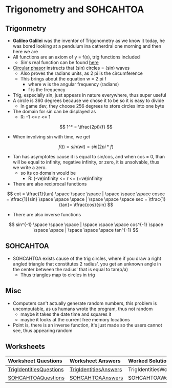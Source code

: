 # Trigonometry and SOHCAHTOA

## Trigonmetry

* **Galileo Galilei** was the inventor of Trigonometry as we know it today, he was bored looking at a pendulum ina catherdral one morning and then here we are
* All functions are an axiom of y = f\(x\), trig functions included
  * Sin's real function can be found [here](https://mathworld.wolfram.com/Sine.html)
* [Circular phasor](https://www.youtube.com/watch?v=a_zReGTxdlQ) instructs that \(sin\) circles = \(sin\) waves
  * Also proves the radians units, as 2 pi is the circumference
  * This brings about the equation w = 2 pi f
    * where w is the angular frequency \(radians\)
    * f is the frequency
* Trig, especially sin, just appears in nature everywhere, thus super useful 
* A circle is 360 degrees because we chose it to be so it is easy to divide
  * In game dev, they choose 256 degrees to store circles into one byte
* The  domain for sin can be displayed as
  * R: -1 &lt;= r &lt;= 1

$$
1^* =  \tfrac{2pi}{f}
$$

* When involving sin with time, we get 

$$
f(t) = sin(wt) = sin(2pi*f)
$$

* Tan has asymptotes cause it is equal to sin/cos, and when cos = 0, than will be equal to infinity, negative infinity, or zero, it is unsolvable, thus we write a zero.
  * so its co domain would be
    * R: \(-ve\)infinity &lt;= r &lt;= \(+ve\)infinity 
* There are also reciprocal functions

$$
cot =  \tfrac{1}{tan} \space \space \space | \space \space \space cosec =  \tfrac{1}{sin} \space \space \space | \space \space \space sec =  \tfrac{1}{tan}= \tfrac{cos}{sin}
$$

* There are also inverse functions

$$
sin^{-1} \space \space \space | \space \space \space cos^{-1} \space \space \space | \space \space \space tan^{-1}
$$

## SOHCAHTOA

* SOHCAHTOA exists cause of the trig circles, where if you draw a right angled triangle that constitutes 2 radius'. you get an unknown angle in the center between the radius' that is equal to tan\(o/a\)
  * Thus triangles map to circles in trig

## Misc

* Computers can't actually generate random numbers, this problem is uncomputable, as us humans wrote the program, thus not random
  * maybe it takes the date time and squares it
  * maybe it looks at the current free memory locations
* Point is, there is an inverse function, it's just made so the users cannot see, thus appearing random

## Worksheets

| Worksheet Questions | Worksheet Answers | Worked Solutions |
| :--- | :--- | :--- |
| [TrigIdentitiesQuestions](https://github.com/AdnanTech/maths-for-computing-worksheets/blob/master/trigonometry-and-sohcahtoa/TrigIdentitiesQuestions.pdf) | [TrigIdentitiesAnswers](https://github.com/AdnanTech/maths-for-computing-worksheets/blob/master/trigonometry-and-sohcahtoa/TrigIdentitiesAnswers.pdf) | TrigIdentitiesWorkedSolutions |
| [SOHCAHTOAQuestions](https://github.com/AdnanTech/maths-for-computing-worksheets/blob/master/trigonometry-and-sohcahtoa/SOHCAHTOAQuestionsandAnswers.pdf) | [SOHCAHTOAAnswers](https://github.com/AdnanTech/maths-for-computing-worksheets/blob/master/trigonometry-and-sohcahtoa/SOHCAHTOAQuestionsandAnswers.pdf) | SOHCAHTOAWorkedSolutions |




